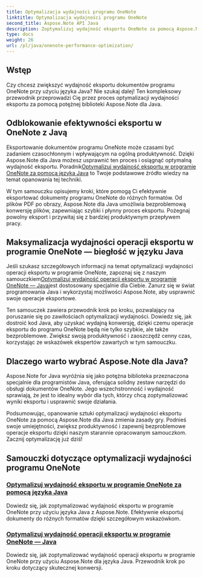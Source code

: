 ```yaml
---
title: Optymalizacja wydajności programu OneNote
linktitle: Optymalizacja wydajności programu OneNote
second_title: Aspose.Note API Java
description: Zoptymalizuj wydajność eksportu OneNote za pomocą Aspose.Note Java. Dowiedz się, jak wydajnie konwertować dokumenty do różnych formatów, korzystając ze wskazówek krok po kroku zwiększających produktywność.
type: docs
weight: 26
url: /pl/java/onenote-performance-optimization/
---
```


## Wstęp

Czy chcesz zwiększyć wydajność eksportu dokumentów programu OneNote przy użyciu języka Java? Nie szukaj dalej! Ten kompleksowy przewodnik przeprowadzi Cię przez proces optymalizacji wydajności eksportu za pomocą potężnej biblioteki Aspose.Note dla Java.

## Odblokowanie efektywności eksportu w OneNote z Javą

 Eksportowanie dokumentów programu OneNote może czasami być zadaniem czasochłonnym i wpływającym na ogólną produktywność. Dzięki Aspose.Note dla Java możesz usprawnić ten proces i osiągnąć optymalną wydajność eksportu. Poradnik[Optymalizuj wydajność eksportu w programie OneNote za pomocą języka Java](./optimize-export-performance/) to Twoje podstawowe źródło wiedzy na temat opanowania tej techniki.

W tym samouczku opisujemy kroki, które pomogą Ci efektywnie eksportować dokumenty programu OneNote do różnych formatów. Od plików PDF po obrazy, Aspose.Note dla Java umożliwia bezproblemową konwersję plików, zapewniając szybki i płynny proces eksportu. Pożegnaj powolny eksport i przywitaj się z bardziej produktywnym przepływem pracy.

## Maksymalizacja wydajności operacji eksportu w programie OneNote — biegłość w języku Java

 Jeśli szukasz szczegółowych informacji na temat optymalizacji wydajności operacji eksportu w programie OneNote, zapoznaj się z naszym samouczkiem[Optymalizuj wydajność operacji eksportu w programie OneNote — Java](./optimize-performance-consequent-export/)jest dostosowany specjalnie dla Ciebie. Zanurz się w świat programowania Java i wykorzystaj możliwości Aspose.Note, aby usprawnić swoje operacje eksportowe.

Ten samouczek zawiera przewodnik krok po kroku, pozwalający na poruszanie się po zawiłościach optymalizacji wydajności. Dowiedz się, jak dostroić kod Java, aby uzyskać wydajną konwersję, dzięki czemu operacje eksportu do programu OneNote będą nie tylko szybkie, ale także bezproblemowe. Zwiększ swoją produktywność i zaoszczędź cenny czas, korzystając ze wskazówek ekspertów zawartych w tym samouczku.

## Dlaczego warto wybrać Aspose.Note dla Java?

Aspose.Note for Java wyróżnia się jako potężna biblioteka przeznaczona specjalnie dla programistów Java, oferująca solidny zestaw narzędzi do obsługi dokumentów OneNote. Jego wszechstronność i wydajność sprawiają, że jest to idealny wybór dla tych, którzy chcą zoptymalizować wyniki eksportu i usprawnić swoje działania.

Podsumowując, opanowanie sztuki optymalizacji wydajności eksportu OneNote za pomocą Aspose.Note dla Java zmienia zasady gry. Podnieś swoje umiejętności, zwiększ produktywność i zapewnij bezproblemowe operacje eksportu dzięki naszym starannie opracowanym samouczkom. Zacznij optymalizację już dziś!
## Samouczki dotyczące optymalizacji wydajności programu OneNote
### [Optymalizuj wydajność eksportu w programie OneNote za pomocą języka Java](./optimize-export-performance/)
Dowiedz się, jak zoptymalizować wydajność eksportu w programie OneNote przy użyciu języka Java z Aspose.Note. Efektywnie eksportuj dokumenty do różnych formatów dzięki szczegółowym wskazówkom.
### [Optymalizuj wydajność operacji eksportu w programie OneNote — Java](./optimize-performance-consequent-export/)
Dowiedz się, jak zoptymalizować wydajność operacji eksportu w programie OneNote przy użyciu Aspose.Note dla języka Java. Przewodnik krok po kroku dotyczący skutecznej konwersji.